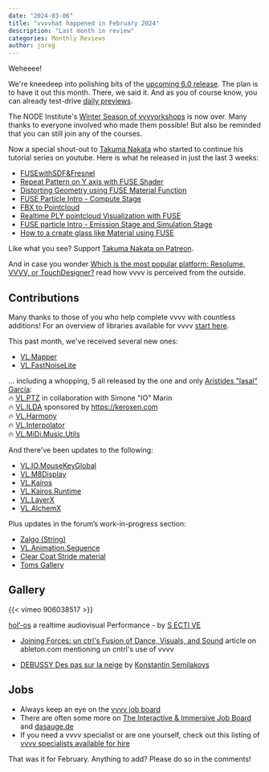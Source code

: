 ```yaml
---
date: "2024-03-06"
title: "vvvvhat happened in February 2024"
description: "Last month in review"
categories: Monthly Reviews
author: joreg
---
```


Weheeee!

We're kneedeep into polishing bits of the [upcoming 6.0 release](https://thegraybook.vvvv.org/changelog/6.x.html). The plan is to have it out this month. There, we said it. And as you of course know, you can already test-drive [daily previews](https://visualprogramming.net/#Download). 

The NODE Institute's [Winter Season of vvvvorkshops](https://thenodeinstitute.org/ws23-vvvv-intermediates/) is now over. Many thanks to everyone involved who made them possible! But also be reminded that you can still join any of the courses.

Now a special shout-out to [Takuma Nakata](https://www.takumanakata.com) who started to continue his tutorial series on youtube. Here is what he released in just the last 3 weeks:
- [FUSEwithSDF&Fresnel](https://youtu.be/4YPVbafyJ3w?si=3rEVPSKjyjjCWcYk)
- [Repeat Pattern on Y axis with FUSE Shader](https://youtu.be/b6xAN5PbgCg?si=QDitJgVkCI_iOcns)
- [Distorting Geometry using FUSE Material Function](https://youtu.be/NcEL7QBkwgA?si=4vrNmz2goAbSGvQT)
- [FUSE Particle Intro - Compute Stage](https://youtu.be/EH8Cv0OsPaw?si=amgZyyrOTEHMWNCi)
- [FBX to Pointcloud](https://youtu.be/t087PiCAK9s?si=GjocA0X7jrkhYf5N)
- [Realtime PLY pointcloud Visualization with FUSE](https://youtu.be/G-1KLmpbYog?si=ZZH2K2G7QAgJ1Ni6)
- [FUSE particle Intro - Emission Stage and Simulation Stage](https://youtu.be/EX6TzcvzCNQ?si=sYEHceh3B-xxlE7E)
- [How to a create glass like Material using FUSE](https://youtu.be/VK526qU0XXY?si=5aweArcFeWnlZaIh)

Like what you see? Support [Takuma Nakata on Patreon](https://www.patreon.com/takumanakata).

And in case you wonder [Which is the most popular platform: Resolume, VVVV, or TouchDesigner?](https://interactiveimmersive.io/blog/technology/resolume-vs-touchdesigner/) read how vvvv is perceived from the outside.

## Contributions
Many thanks to those of you who help complete vvvv with countless additions! For an overview of libraries available for vvvv [start here](https://thegraybook.vvvv.org/reference/libraries/overview.html).

This past month, we've received several new ones:
- [VL.Mapper](https://www.nuget.org/packages/VL.Mapper)
- [VL.FastNoiseLite](https://www.nuget.org/packages/VL.FastNoiseLite)

... including a whopping, 5 all released by the one and only [Arístides "lasal" García](https://www.aristidesgarcia.de/):  
🔥 [VL.PTZ](https://www.nuget.org/packages/VL.PTZ) in collaboration with Simone "IO" Marin  
🔥 [VL.ILDA](https://www.nuget.org/packages/VL.ILDA) sponsored by https://keroxen.com  
🔥 [VL.Harmony](https://www.nuget.org/packages/VL.Harmony)  
🔥 [VL.Interpolator](https://www.nuget.org/packages/VL.Interpolator)  
🔥 [VL.MiDi.Music.Utils](https://www.nuget.org/packages/VL.MiDi.Music.Utils)  

And there've been updates to the following:
- [VL.IO.MouseKeyGlobal](https://www.nuget.org/packages/VL.IO.MouseKeyGlobal)
- [VL.M8Display](https://www.nuget.org/packages/VL.M8Display)
- [VL.Kairos](https://www.nuget.org/packages/VL.Kairos)
- [VL.Kairos.Runtime](https://www.nuget.org/packages/VL.Kairos.Runtime)
- [VL.LayerX](https://www.nuget.org/packages/VL.LayerX)
- [VL.AlchemX](https://www.nuget.org/packages/VL.AlchemX)

Plus updates in the forum’s work-in-progress section:
- [Zalgo (String)](https://discourse.vvvv.org/t/zalgo-string/22352)
- [VL.Animation.Sequence](https://discourse.vvvv.org/t/vl-animation-sequence/22411)
- [Clear Coat Stride material](https://discourse.vvvv.org/t/clear-coat-stride-material/22392)
- [Toms Gallery](https://discourse.vvvv.org/t/toms-gallery/22340)

## Gallery
{{< vimeo 906038517 >}}

[hol’-os](https://www.sective.net/portfolio-item/hol-os/) a realtime audiovisual Performance - by [S ECTI VE](https://www.sective.net/)

* [Joining Forces: un ctrl's Fusion of Dance, Visuals, and Sound](https://www.ableton.com/en/blog/joining-forces-un-ctrls-fusion-of-dance-visuals-and-sound/) article on ableton.com mentioning un cntrl's use of vvvv

* [DEBUSSY Des pas sur la neige](https://vimeo.com/917864055) by [Konstantin Semilakovs](https://www.semilakovs.com/)


## Jobs
- Always keep an eye on the [vvvv job board](https://discourse.vvvv.org/c/jobs)
- There are often some more on [The Interactive & Immersive Job Board](https://jobs.interactiveimmersive.io/?s=vvvv&post_type=job_listing&orderby=date) and [dasauge.de](https://dasauge.de/sta/Vvvv/)
- If you need a vvvv specialist or are one yourself, check out this listing of [vvvv specialists available for hire](https://legacy.vvvv.org/documentation/vvvv-specialists-available-for-hire)

That was it for February. Anything to add? Please do so in the comments!
